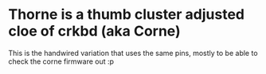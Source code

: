 # Thorne is a thumb cluster adjusted cloe of crkbd (aka Corne)  

This is the handwired variation that uses the same pins, mostly to be able to check the corne firmware out :p

